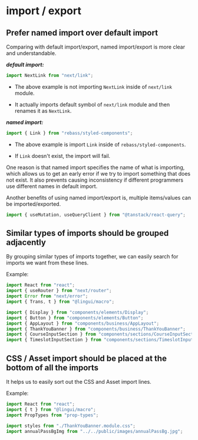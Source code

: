 # import / export

## Prefer named import over default import

Comparing with default import/export, named import/export is more clear and understandable.

**_default import:_**

```js
import NextLink from "next/link";
```

- The above example is not importing `NextLink` inside of `next/link` module.

- It actually imports default symbol of `next/link` module and then renames it as `NextLink`.

**_named import:_**

```js
import { Link } from "rebass/styled-components";
```

- The above example is import `Link` inside of `rebass/styled-components`.

- If `Link` doesn't exist, the import will fail.

One reason is that named import specifies the name of what is importing, which allows us to get an early error if we try to import something that does not exist. It also prevents causing inconsistency if different programmers use different names in default import.

Another benefits of using named import/export is, multiple items/values can be imported/exported.

```js
import { useMutation, useQueryClient } from "@tanstack/react-query";
```

## Similar types of imports should be grouped adjacently

By grouping similar types of imports together, we can easily search for imports we want from these lines.

Example:

```js
import React from "react";
import { useRouter } from "next/router";
import Error from "next/error";
import { Trans, t } from "@lingui/macro";

import { Display } from "components/elements/Display";
import { Button } from "components/elements/Button";
import { AppLayout } from "components/business/AppLayout";
import { ThankYouBanner } from "components/business/ThankYouBanner";
import { CourseInputSection } from "components/sections/CourseInputSection";
import { TimeslotInputSection } from "components/sections/TimeslotInputSection";
```

## CSS / Asset import should be placed at the bottom of all the imports

It helps us to easily sort out the CSS and Asset import lines.

Example:

```js
import React from "react";
import { t } from "@lingui/macro";
import PropTypes from "prop-types";

import styles from "./ThankYouBanner.module.css";
import annualPassBgImg from "../../public/images/annualPassBg.jpg";
```
